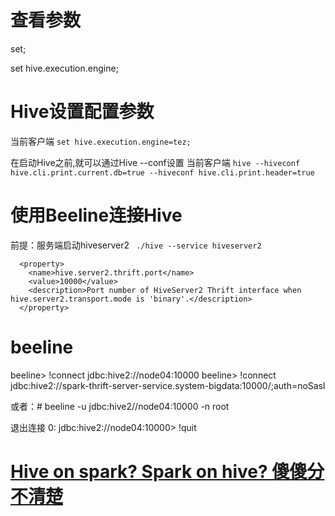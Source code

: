 # 查看参数
 set;
 
 set hive.execution.engine;
 
 # Hive设置配置参数
 当前客户端
 `set hive.execution.engine=tez;`
 
 在启动Hive之前,就可以通过Hive --conf设置
 当前客户端
`hive --hiveconf hive.cli.print.current.db=true --hiveconf hive.cli.print.header=true` 

# 使用Beeline连接Hive
前提：服务端启动hiveserver2
` ./hive --service hiveserver2`

```
  <property>
    <name>hive.server2.thrift.port</name>
    <value>10000</value>
    <description>Port number of HiveServer2 Thrift interface when hive.server2.transport.mode is 'binary'.</description>
  </property>
```


# beeline

beeline> !connect jdbc:hive2://node04:10000
beeline> !connect jdbc:hive2://spark-thrift-server-service.system-bigdata:10000/;auth=noSasl

或者：# beeline -u jdbc:hive2//node04:10000 -n root

退出连接 0: jdbc:hive2://node04:10000> !quit


# [Hive on spark? Spark on hive? 傻傻分不清楚]()

